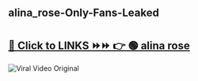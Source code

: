
 ## alina_rose-Only-Fans-Leaked

# <h2><a href="https://clipsfans.com/alina_rose&ref=git">🔗 Click to LINKS ⏩⏩ 👉 🟢 alina rose </a></h2>

<a href="https://clipsfans.com/alina_rose&ref=git" rel="nofollow" data-target="animated-image.originalLink"><img src="https://i.ibb.co.com/xMMVF88/686577567.gif" alt="Viral Video Original" style="max-width: 100%; display: inline-block;" data-target="animated-image.originalImage"></a>

